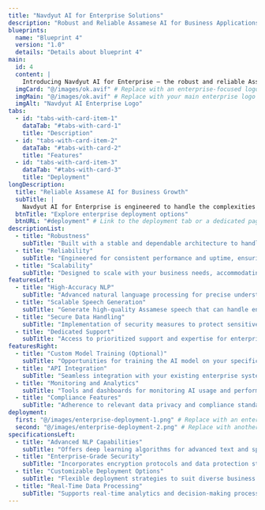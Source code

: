 ```yaml
---
title: "Navdyut AI for Enterprise Solutions"
description: "Robust and Reliable Assamese AI for Business Applications"
blueprints:
  name: "Blueprint 4"
  version: "1.0"
  details: "Details about blueprint 4"
main:
  id: 4
  content: |
    Introducing Navdyut AI for Enterprise – the robust and reliable Assamese AI solution designed to meet the demanding needs of business applications. Built with scalability and accuracy at its core, this offering provides the power and dependability required for your most critical projects.
  imgCard: "@/images/ok.avif" # Replace with an enterprise-focused logo or image
  imgMain: "@/images/ok.avif" # Replace with your main enterprise logo
  imgAlt: "Navdyut AI Enterprise Logo"
tabs:
  - id: "tabs-with-card-item-1"
    dataTab: "#tabs-with-card-1"
    title: "Description"
  - id: "tabs-with-card-item-2"
    dataTab: "#tabs-with-card-2"
    title: "Features"
  - id: "tabs-with-card-item-3"
    dataTab: "#tabs-with-card-3"
    title: "Deployment"
longDescription:
  title: "Reliable Assamese AI for Business Growth"
  subTitle: |
    Navdyut AI for Enterprise is engineered to handle the complexities of business-critical applications, providing the strength and reliability you need for seamless Assamese language integration and enhanced operational efficiency.
  btnTitle: "Explore enterprise deployment options"
  btnURL: "#deployment" # Link to the deployment tab or a dedicated page
descriptionList:
  - title: "Robustness"
    subTitle: "Built with a stable and dependable architecture to handle high volumes of Assamese language processing."
  - title: "Reliability"
    subTitle: "Engineered for consistent performance and uptime, ensuring dependable AI capabilities for your business."
  - title: "Scalability"
    subTitle: "Designed to scale with your business needs, accommodating increasing demands for Assamese language processing."
featuresLeft:
  - title: "High-Accuracy NLP"
    subTitle: "Advanced natural language processing for precise understanding and analysis of Assamese text and speech."
  - title: "Scalable Speech Generation"
    subTitle: "Generate high-quality Assamese speech that can handle enterprise-level demands."
  - title: "Secure Data Handling"
    subTitle: "Implementation of security measures to protect sensitive business data during Assamese language processing."
  - title: "Dedicated Support"
    subTitle: "Access to prioritized support and expertise for enterprise clients."
featuresRight:
  - title: "Custom Model Training (Optional)"
    subTitle: "Opportunities for training the AI model on your specific business data for enhanced accuracy in your domain."
  - title: "API Integration"
    subTitle: "Seamless integration with your existing enterprise systems and applications through robust APIs."
  - title: "Monitoring and Analytics"
    subTitle: "Tools and dashboards for monitoring AI usage and performance within your enterprise."
  - title: "Compliance Features"
    subTitle: "Adherence to relevant data privacy and compliance standards."
deployment:
  first: "@/images/enterprise-deployment-1.png" # Replace with an enterprise deployment diagram
  second: "@/images/enterprise-deployment-2.png" # Replace with another deployment diagram
specificationsLeft:
  - title: "Advanced NLP Capabilities"
    subTitle: "Offers deep learning algorithms for advanced text and speech processing."
  - title: "Enterprise-Grade Security"
    subTitle: "Incorporates encryption protocols and data protection standards."
  - title: "Customizable Deployment Options"
    subTitle: "Flexible deployment strategies to suit diverse business environments."
  - title: "Real-Time Data Processing"
    subTitle: "Supports real-time analytics and decision-making processes."
---
```


